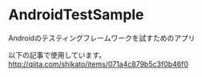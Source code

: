 # AndroidTestSample
Androidのテスティングフレームワークを試すためのアプリ

以下の記事で使用しています。  
http://qiita.com/shikato/items/071a4c879b5c3f0b46f0
